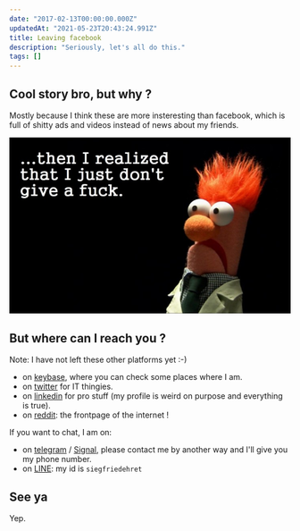 ```yaml
---
date: "2017-02-13T00:00:00.000Z"
updatedAt: "2021-05-23T20:43:24.991Z"
title: Leaving facebook
description: "Seriously, let's all do this."
tags: []
---
```


## Cool story bro, but why ?

Mostly because I think these are more insteresting than facebook, which is full of shitty ads and videos instead of news about my friends.

![beaker dont give a fuck](../../../public/assets/contentful/4iMyQy9PEpmploO94SKHyw/f677692ecf8420abac4b3ac5242057ef/beaker-dont-give-a-fuck-700x437.jpg)

## But where can I reach you ?

Note: I have not left these other platforms yet :-)

- on [keybase](https://keybase.io/siegfriedehret), where you can check some places where I am.
- on [twitter](https://twitter.com/SiegfriedEhret) for IT thingies.
- on [linkedin](https://www.linkedin.com/in/siegfriedehret/) for pro stuff (my profile is weird on purpose and everything is true).
- on [reddit](https://www.reddit.com/user/SiegfriedEhret): the frontpage of the internet !

If you want to chat, I am on:

- on [telegram](https://telegram.org/) / [Signal](https://signal.org/), please contact me by another way and I'll give you my phone number.
- on [LINE](https://line.me/): my id is `siegfriedehret`

## See ya

Yep.
